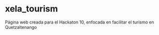 # xela_tourism
 Página web creada para el Hackaton 10, enfocada en facilitar el turismo en Quetzaltenango
